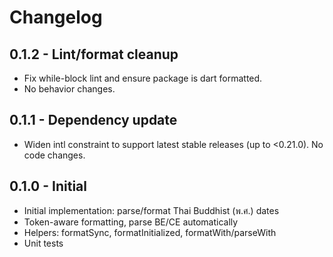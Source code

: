 # Changelog

## 0.1.2 - Lint/format cleanup

- Fix while-block lint and ensure package is dart formatted.
- No behavior changes.

## 0.1.1 - Dependency update

- Widen intl constraint to support latest stable releases (up to <0.21.0). No code changes.

## 0.1.0 - Initial

- Initial implementation: parse/format Thai Buddhist (พ.ศ.) dates
- Token-aware formatting, parse BE/CE automatically
- Helpers: formatSync, formatInitialized, formatWith/parseWith
- Unit tests

